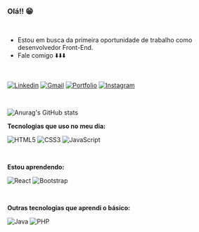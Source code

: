 ### Olá!! 😁

<br>


<ul>
<li>Estou em busca da primeira oportunidade de trabalho como desenvolvedor Front-End.</li>
<li>Fale comigo ⬇️⬇️⬇️</li>
</ul>

<br>

[![Linkedin](https://img.shields.io/badge/LinkedIn-0077B5?style=for-the-badge&logo=linkedin&logoColor=white)](https://www.linkedin.com/in/douglas-skubisz-574007197/) [![Gmail](https://img.shields.io/badge/Gmail-D14836?style=for-the-badge&logo=gmail&logoColor=white)](mailto:douglasskubisz@hotmail.com) [![Portfolio](	https://img.shields.io/badge/website-000000?style=for-the-badge&logo=About.me&logoColor=white)](https://douglasskubisz.github.io/meu-portfolio/) [![Instagram](https://img.shields.io/badge/Instagram-E4405F?style=for-the-badge&logo=instagram&logoColor=white)](https://www.instagram.com/douglasskubisz/)

<br>

![Anurag's GitHub stats](https://github-readme-stats.vercel.app/api?username=DouglasSkubisz&show_icons=true&theme=tokyonight)

<strong>Tecnologias que uso no meu dia: </strong>
<br>

![HTML5](	https://img.shields.io/badge/HTML5-E34F26?style=for-the-badge&logo=html5&logoColor=white) ![CSS3](https://img.shields.io/badge/CSS3-1572B6?style=for-the-badge&logo=css3&logoColor=white) ![JavaScript](https://img.shields.io/badge/JavaScript-F7DF1E?style=for-the-badge&logo=javascript&logoColor=black)

<br>

<strong>Estou aprendendo:</strong>
<br>

![React](https://img.shields.io/badge/React-20232A?style=for-the-badge&logo=react&logoColor=61DAFB) ![Bootstrap](https://img.shields.io/badge/Bootstrap-563D7C?style=for-the-badge&logo=bootstrap&logoColor=white)

<br>

<strong>Outras tecnologias que aprendi o básico:</strong>
<br>

![Java](https://img.shields.io/badge/Java-ED8B00?style=for-the-badge&logo=java&logoColor=white) ![PHP](https://img.shields.io/badge/PHP-777BB4?style=for-the-badge&logo=php&logoColor=white)

